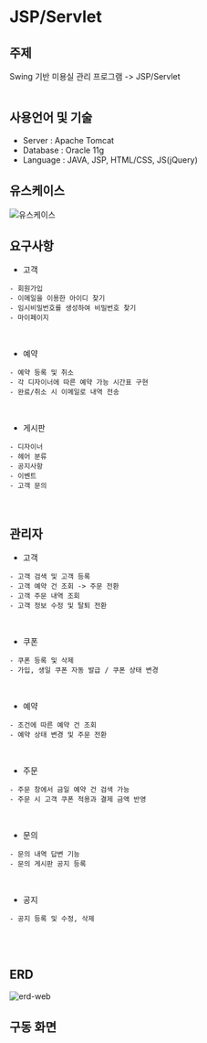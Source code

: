 # JSP/Servlet

## 주제
Swing 기반 미용실 관리 프로그램 -> JSP/Servlet
<br><br>

## 사용언어 및 기술 
- Server : Apache Tomcat
- Database : Oracle 11g
- Language : JAVA, JSP, HTML/CSS, JS(jQuery)

## 유스케이스
![유스케이스](https://user-images.githubusercontent.com/75772939/114724148-3b359080-9d76-11eb-9993-ce093f390acc.jpg)
<br>

## 요구사항 
- 고객
```
- 회원가입
- 이메일을 이용한 아이디 찾기
- 임시비밀번호를 생성하여 비밀번호 찾기
- 마이페이지
```
<br>

- 예약
```
- 예약 등록 및 취소
- 각 디자이너에 따른 예약 가능 시간표 구현
- 완료/취소 시 이메일로 내역 전송
```
<br>

- 게시판
```
- 디자이너
- 헤어 분류
- 공지사항
- 이벤트
- 고객 문의
```
<br>

## 관리자 
- 고객
```
- 고객 검색 및 고객 등록
- 고객 예약 건 조회 -> 주문 전환
- 고객 주문 내역 조회 
- 고객 정보 수정 및 탈퇴 전환
```
<br>

- 쿠폰
```
- 쿠폰 등록 및 삭제
- 가입, 생일 쿠폰 자동 발급 / 쿠폰 상태 변경
```
<br>

- 예약
```
- 조건에 따른 예약 건 조회
- 예약 상태 변경 및 주문 전환
```
<br>

-  주문
```
- 주문 창에서 금일 예약 건 검색 가능
- 주문 시 고객 쿠폰 적용과 결제 금액 반영
```
<br>

-  문의
```
- 문의 내역 답변 기능
- 문의 게시판 공지 등록
```
<br>

-  공지
```
- 공지 등록 및 수정, 삭제
```
<br>

<br>

## ERD

![erd-web](https://user-images.githubusercontent.com/75772939/114724145-3a9cfa00-9d76-11eb-8b1d-7446e19b6f13.jpg)

## 구동 화면
